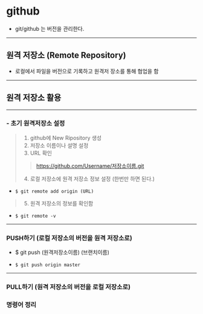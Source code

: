 # github

- git/github 는 버전을 관리한다.

***

## 원격 저장소 (Remote Repository)

- 로컬에서 파일을 버전으로 기록하고 원격저 장소를 통해 협업을 함

***

## 원격 저장소 활용

***

### - 초기 원격저장소 설정
> 1) github에 New Ripository 생성
> 2) 저장소 이름이나 설명 설정
> 3) URL 확인
>   >  https://github.com/Username/저장소이름.git
> 4) 로컬 저장소에 원격 저장소 정보 설정 (한번만 하면 된다.)

- `$ git remote add origin (URL)`

> 5) 원격 저장소의 정보를 확인함
- `$ git remote -v`


***

### PUSH하기 (로컬 저장소의 버전을 원격 저장소로)

* $ git push (원격저장소이름) (브랜치이름) 
- ` $ git push origin master `

*** 

### PULL하기 (원격 저장소의 버전을 로컬 저장소로)




### 명령어 정리
